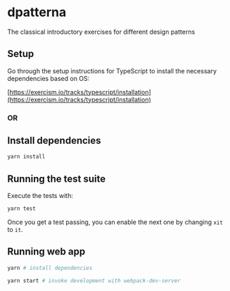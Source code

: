 # dpatterna

The classical introductory exercises for different design patterns

## Setup

Go through the setup instructions for TypeScript to install the necessary
dependencies based on OS:

[https://exercism.io/tracks/typescript/installation](https://exercism.io/tracks/typescript/installation)

### OR

## Install dependencies

```bash
yarn install
```

## Running the test suite

Execute the tests with:

```bash
yarn test
```

Once you get a test passing, you can enable the next one by changing `xit` to `it`.

## Running web app

```bash
yarn # install dependencies

yarn start # invoke development with webpack-dev-server
```

